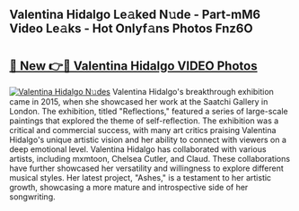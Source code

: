 ## Valentina Hidalgo Le𝚊ked N𝚞de - Part-mM6 Video Le𝚊ks - Hot Onlyf𝚊ns Photos Fnz6O

# <h2><a href="http://ac47425.deff.icu/?id=Valentina+Hidalgo">🔗 New 👉🔴 Valentina Hidalgo VIDEO Photos</a></h2>

[![Valentina Hidalgo N𝚞des](https://i.imgur.com/rIISA9y.gif)](http://ac47425.deff.icu/?id=Valentina+Hidalgo)
Valentina Hidalgo's breakthrough exhibition came in 2015, when she showcased her work at the Saatchi Gallery in London. The exhibition, titled "Reflections," featured a series of large-scale paintings that explored the theme of self-reflection. The exhibition was a critical and commercial success, with many art critics praising Valentina Hidalgo's unique artistic vision and her ability to connect with viewers on a deep emotional level. Valentina Hidalgo has collaborated with various artists, including mxmtoon, Chelsea Cutler, and Claud. These collaborations have further showcased her versatility and willingness to explore different musical styles. Her latest project, "Ashes," is a testament to her artistic growth, showcasing a more mature and introspective side of her songwriting.
